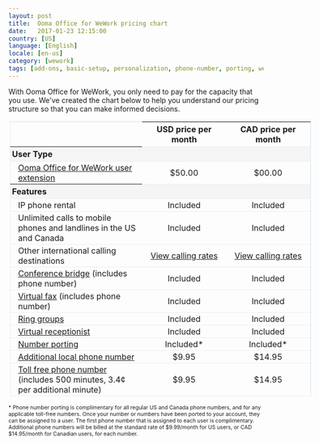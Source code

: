 ```yaml
---
layout: post
title:  Ooma Office for WeWork pricing chart
date:   2017-01-23 12:15:00
country: [US]
language: [English]
locale: [en-us]
category: [wework]
tags: [add-ons, basic-setup, personalization, phone-number, porting, wework]
---
```


With Ooma Office for WeWork, you only need to pay for the capacity that you use. We've created the chart below to help you understand our pricing structure so that you can make informed decisions.

<p style="width:700px; margin-left:auto; margin-right:auto">
<table id="pricingTable">
<thead>
<tr>
<td></td>
<th style="text-align:center; width:150px;">USD price per month</th>
<th style="text-align:center; width:150px;">CAD price per month</th>
</tr>
</thead>
<tr class="subheader">
<th style="padding-left:3px;">User Type</th>
<td></td>
<td></td>
</tr>
<tr>
<td class="indent"><a href="/us/en/setting-up-extensions">Ooma Office for WeWork user extension</a></td>
<td style="text-align:center;">$50.00</td>
<td style="text-align:center;">$00.00</td>
</tr>
<tr class="subheader">
<th style="padding-left:3px;">Features</th>
<td></td>
<td></td>
</tr>
<tr>
<td class="indent">IP phone rental</td>
<td style="text-align:center;">Included</td>
<td style="text-align:center;">Included</td>
</tr>
<tr>
<td class="indent">Unlimited calls to mobile phones and landlines in the US and Canada</td>
<td style="text-align:center;">Included</td>
<td style="text-align:center;">Included</td>
</tr>
<tr>
<td class="indent">Other international calling destinations</td>
<td style="text-align:center;"><a href="({{ site.office_link.us }}/prepaid_account">View calling rates</a></td>
<td style="text-align:center;"><a href="({{ site.office_link.us }}/prepaid_account">View calling rates</a></td>
</tr>
<tr>
<td class="indent"><a href="/us/en/conference-server">Conference bridge</a> (includes phone number)</td>
<td style="text-align:center;">Included</td>
<td style="text-align:center;">Included</td>
</tr>
<tr>
<td class="indent"><a href="/us/en/virtual-fax">Virtual fax</a> (includes phone number)</td>
<td style="text-align:center;">Included</td>
<td style="text-align:center;">Included</td>
</tr>
<tr>
<td class="indent"><a href="/us/en/ring-groups">Ring groups</a></td>
<td style="text-align:center;">Included</td>
<td style="text-align:center;">Included</td>
</tr>
<tr>
<td class="indent"><a href="/us/en/virtual-receptionist">Virtual receptionist</a></td>
<td style="text-align:center;">Included</td>
<td style="text-align:center;">Included</td>
</tr>
<tr>
<td class="indent"><a href="/us/en/porting-in-your-phone-numbers">Number porting</a></td>
<td style="text-align:center;">Included*</td>
<td style="text-align:center;">Included*</td>
</tr>
<tr>
<td class="indent"><a href="/us/en/adding-additional-phone-numbers">Additional local phone number</a></td>
<td style="text-align:center;">$9.95</td>
<td style="text-align:center;">$14.95</td>
</tr>
<tr>
<td class="indent"><a href="/us/en/adding-additional-phone-numbers">Toll free phone number</a> (includes 500 minutes, 3.4¢ per additional minute)</td>
<td style="text-align:center;">$9.95</td>
<td style="text-align:center;">$14.95</td>
</tr>
</table>
</p>
<p style="font-size: 75%;">* Phone number porting is complimentary for all regular US and Canada phone numbers, and for any applicable toll-free numbers. Once your number or numbers have been ported to your account, they can be assigned to a user. The first phone number that is assigned to each user is complimentary. Additional phone numbers will be billed at the standard rate of $9.99/month for US users, or CAD $14.95/month for Canadian users, for each number.</p>

<style type="text/css">

table#pricingTable {

width:85%;

border-top:1px solid #e5eff8;

border-right:1px solid #e5eff8;

margin-right:2px;

margin-left:3px;

border-collapse:collapse;

}

table#pricingTable td.indent {

padding-left:15px;

}

table#pricingTable tr {

border:1px solid #e5eff8;

}

table#pricingTable tr > td {

padding-top:2px;

padding-bottom:2px;

}

table#pricingTable tr.subheader {

background:#F5F5F5;

text-align:left;

}

table#pricingTable tr.subheader td {

padding-left:5px;

}

</style>